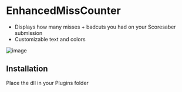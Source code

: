 # EnhancedMissCounter

- Displays how many misses + badcuts you had on your Scoresaber submission
- Customizable text and colors

![image](https://user-images.githubusercontent.com/45233053/153545691-3128bf01-1ee9-44ed-8435-45f9e43e74a4.png)

## Installation

Place the dll in your Plugins folder
